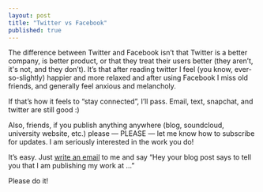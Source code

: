 ```yaml
---
layout: post
title: "Twitter vs Facebook"
published: true
---
```


The difference between Twitter and Facebook isn’t that Twitter is a better company, is better product, or that they treat their users better (they aren’t, it's not, and they don’t). It’s that after reading twitter I feel (you know, ever-so-slightly) happier and more relaxed and after using Facebook I miss old friends, and generally feel anxious and melancholy.

If that’s how it feels to “stay connected”, I’ll pass. Email, text, snapchat, and twitter are still good :)

Also, friends, if you publish anything anywhere (blog, soundcloud, university website, etc.) please — PLEASE — let me know how to subscribe for updates. I am seriously interested in the work you do!

It’s easy. Just [write an email](mailto:me@jiaaro.com) to me and say “Hey your blog post says to tell you that I am publishing my work at …”

Please do it!
